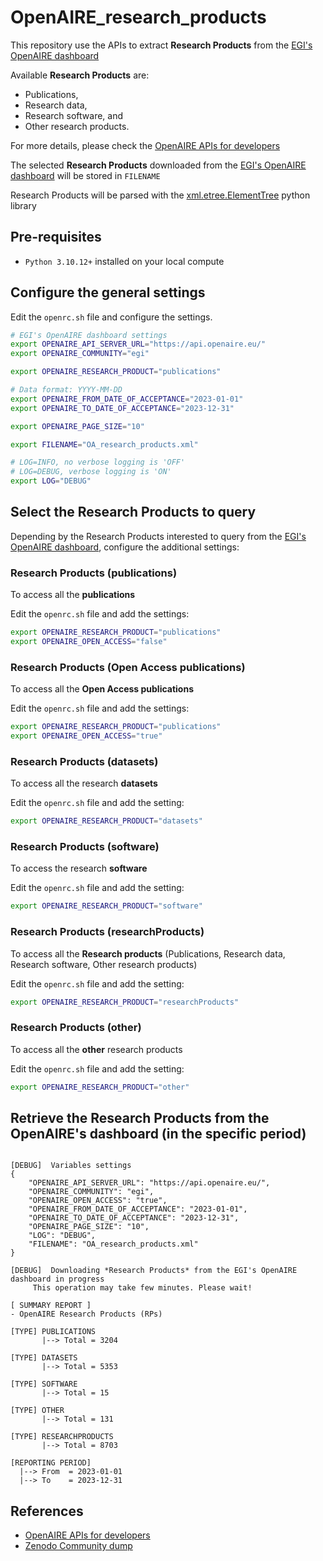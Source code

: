 # OpenAIRE_research_products
This repository use the APIs to extract **Research Products** from the [EGI's OpenAIRE dashboard](https://egi.openaire.eu/)

Available **Research Products** are: 
- Publications,
- Research data,
- Research software, and
- Other research products.

For more details, please check the [OpenAIRE APIs for developers](https://egi.openaire.eu/develop)

The selected **Research Products** downloaded from the [EGI's OpenAIRE dashboard](https://egi.openaire.eu/) will be stored in `FILENAME`

Research Products will be parsed with the [xml.etree.ElementTree](https://docs.python.org/3/library/xml.etree.elementtree.html) python library

## Pre-requisites
* `Python 3.10.12+` installed on your local compute

## Configure the general settings

Edit the `openrc.sh` file and configure the settings.

```bash
# EGI's OpenAIRE dashboard settings
export OPENAIRE_API_SERVER_URL="https://api.openaire.eu/"
export OPENAIRE_COMMUNITY="egi"

export OPENAIRE_RESEARCH_PRODUCT="publications"

# Data format: YYYY-MM-DD
export OPENAIRE_FROM_DATE_OF_ACCEPTANCE="2023-01-01"
export OPENAIRE_TO_DATE_OF_ACCEPTANCE="2023-12-31"

export OPENAIRE_PAGE_SIZE="10"

export FILENAME="OA_research_products.xml"

# LOG=INFO, no verbose logging is 'OFF'
# LOG=DEBUG, verbose logging is 'ON'
export LOG="DEBUG"
```

## Select the Research Products to query

Depending by the Research Products interested to query from the [EGI's OpenAIRE dashboard](https://egi.openaire.eu/), configure the additional settings:

### Research Products (publications)

To access all the **publications**

Edit the `openrc.sh` file and add the settings:

```bash
export OPENAIRE_RESEARCH_PRODUCT="publications"
export OPENAIRE_OPEN_ACCESS="false"
```

### Research Products (Open Access publications)

To access all the **Open Access publications**

Edit the `openrc.sh` file and add the settings:

```bash
export OPENAIRE_RESEARCH_PRODUCT="publications"
export OPENAIRE_OPEN_ACCESS="true"
```

### Research Products (datasets)

To access all the research **datasets**

Edit the `openrc.sh` file and add the setting:

```bash
export OPENAIRE_RESEARCH_PRODUCT="datasets"
```

### Research Products (software)

To access the research **software**

Edit the `openrc.sh` file and add the setting:

```bash
export OPENAIRE_RESEARCH_PRODUCT="software"
```

### Research Products (researchProducts)

To access all the **Research products** (Publications, Research data, Research software, Other research products)

Edit the `openrc.sh` file and add the setting:

```bash
export OPENAIRE_RESEARCH_PRODUCT="researchProducts"
```

### Research Products (other)

To access all the **other** research products

Edit the `openrc.sh` file and add the setting:

```bash
export OPENAIRE_RESEARCH_PRODUCT="other"
```

## Retrieve the Research Products from the OpenAIRE's dashboard (in the specific period)

```bashVerbose Level = DEBUG

[DEBUG]  Variables settings
{
    "OPENAIRE_API_SERVER_URL": "https://api.openaire.eu/",
    "OPENAIRE_COMMUNITY": "egi",
    "OPENAIRE_OPEN_ACCESS": "true",
    "OPENAIRE_FROM_DATE_OF_ACCEPTANCE": "2023-01-01",
    "OPENAIRE_TO_DATE_OF_ACCEPTANCE": "2023-12-31",
    "OPENAIRE_PAGE_SIZE": "10",
    "LOG": "DEBUG",
    "FILENAME": "OA_research_products.xml"
}

[DEBUG]  Downloading *Research Products* from the EGI's OpenAIRE dashboard in progress
	 This operation may take few minutes. Please wait!

[ SUMMARY REPORT ]
- OpenAIRE Research Products (RPs)

[TYPE] PUBLICATIONS
       |--> Total = 3204

[TYPE] DATASETS
       |--> Total = 5353

[TYPE] SOFTWARE
       |--> Total = 15

[TYPE] OTHER
       |--> Total = 131

[TYPE] RESEARCHPRODUCTS
       |--> Total = 8703

[REPORTING PERIOD]
  |--> From  = 2023-01-01
  |--> To    = 2023-12-31
```

## References

* [OpenAIRE APIs for developers](https://egi.openaire.eu/develop)
* [Zenodo Community dump](https://zenodo.org/records/10521976)
  

